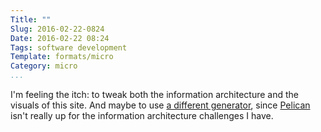 ```yaml
---
Title: ""
Slug: 2016-02-22-0824
Date: 2016-02-22 08:24
Tags: software development
Template: formats/micro
Category: micro
...
```


I'm feeling the itch: to tweak both the information architecture and the visuals
of this site. And maybe to use [a different generator], since [Pelican] isn't
really up for the information architecture challenges I have.

[a different generator]: https://jaspervdj.be/hakyll/
[Pelican]: http://docs.getpelican.com/en/3.6.3/
